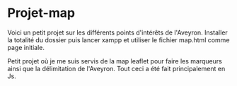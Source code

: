 # Projet-map
Voici un petit projet sur les différents points d'intérêts de l'Aveyron. Installer la totalité du dossier puis lancer xampp et utiliser le fichier map.html comme page initiale.

Petit projet où je me suis servis de la map leaflet pour faire les marqueurs ainsi que la délimitation de l'Aveyron. Tout ceci a été fait principalement en Js.
